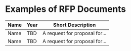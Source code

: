 # Examples of RFP Documents

| Name                          | Year | Short Description                                                                 |
|-------------------------------|------|-----------------------------------------------------------------------------------|
| Name   | TBD | A request for proposal for...|
| Name   | TBD | A request for proposal for...            |
